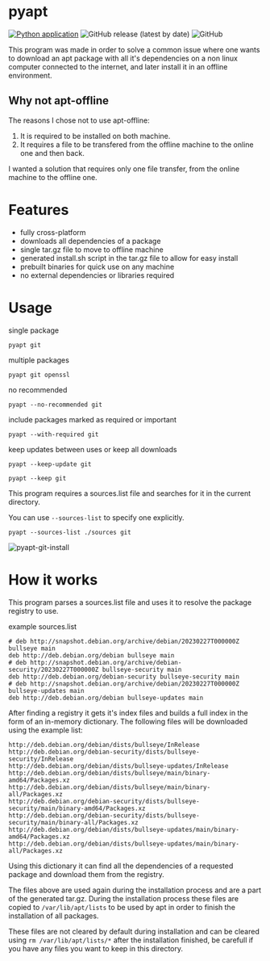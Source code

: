 # pyapt
[![Python application](https://github.com/RonTamG/pyapt/actions/workflows/python-app.yaml/badge.svg)](https://github.com/RonTamG/pyapt/actions/workflows/python-app.yaml)
![GitHub release (latest by date)](https://img.shields.io/github/v/release/RonTamG/pyapt)
![GitHub](https://img.shields.io/github/license/RonTamG/pyapt)

This program was made in order to solve a common issue where one wants to download an apt package with all it's dependencies on a non linux computer connected to the internet, and later install it in an offline environment.

## Why not apt-offline
The reasons I chose not to use apt-offline: 
1. It is required to be installed on both machine.
2. It requires a file to be transfered from the offline machine to the online one and then back.

I wanted a solution that requires only one file transfer, from the online machine to the offline one.

# Features

- fully cross-platform
- downloads all dependencies of a package
- single tar.gz file to move to offline machine
- generated install.sh script in the tar.gz file to allow for easy install
- prebuilt binaries for quick use on any machine
- no external dependencies or libraries required

# Usage

single package
```
pyapt git
```

multiple packages
```
pyapt git openssl
```

no recommended
```
pyapt --no-recommended git
```

include packages marked as required or important

```
pyapt --with-required git
```

keep updates between uses or keep all downloads

```
pyapt --keep-update git

pyapt --keep git
```

This program requires a sources.list file and searches for it in the current directory.

You can use `--sources-list` to specify one explicitly.

```
pyapt --sources-list ./sources git
```

![pyapt-git-install](assets/pyapt-git-install.gif)

# How it works
This program parses a sources.list file and uses it to resolve the package registry to use.

example sources.list
```
# deb http://snapshot.debian.org/archive/debian/20230227T000000Z bullseye main
deb http://deb.debian.org/debian bullseye main
# deb http://snapshot.debian.org/archive/debian-security/20230227T000000Z bullseye-security main
deb http://deb.debian.org/debian-security bullseye-security main
# deb http://snapshot.debian.org/archive/debian/20230227T000000Z bullseye-updates main
deb http://deb.debian.org/debian bullseye-updates main
```

After finding a registry it gets it's index files and builds a full index in the form of an in-memory dictionary.
The following files will be downloaded using the example list:
```
http://deb.debian.org/debian/dists/bullseye/InRelease
http://deb.debian.org/debian-security/dists/bullseye-security/InRelease  
http://deb.debian.org/debian/dists/bullseye-updates/InRelease
http://deb.debian.org/debian/dists/bullseye/main/binary-amd64/Packages.xz 
http://deb.debian.org/debian/dists/bullseye/main/binary-all/Packages.xz
http://deb.debian.org/debian-security/dists/bullseye-security/main/binary-amd64/Packages.xz 
http://deb.debian.org/debian-security/dists/bullseye-security/main/binary-all/Packages.xz 
http://deb.debian.org/debian/dists/bullseye-updates/main/binary-amd64/Packages.xz
http://deb.debian.org/debian/dists/bullseye-updates/main/binary-all/Packages.xz
```

Using this dictionary it can find all the dependencies of a requested package and download them from the registry.

The files above are used again during the installation process and are a part of the generated tar.gz. During the installation process these files are copied to `/var/lib/apt/lists` to be used by apt in order to finish the installation of all packages. 

These files are not cleared by default during installation and can be cleared using `rm /var/lib/apt/lists/*` after the installation finished, be carefull if you have any files you want to keep in this directory.
